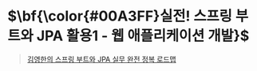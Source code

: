 # $\bf{\color{#00A3FF}실전! 스프링 부트와 JPA 활용1 - 웹 애플리케이션 개발}$
>[김영한의 스프링 부트와 JPA 실무 완전 정복 로드맵](https://www.naver.com)
